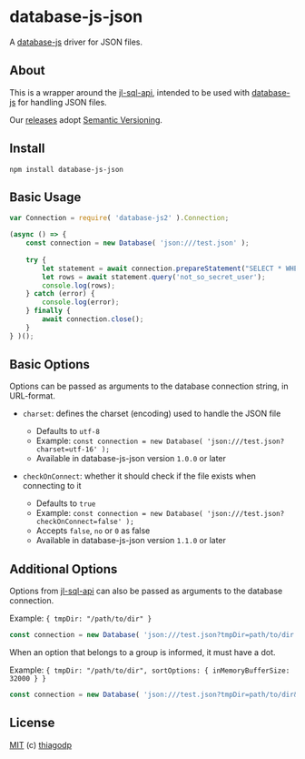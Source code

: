 # database-js-json

A [database-js](https://github.com/mlaanderson/database-js) driver for JSON files.

## About

This is a wrapper around the [jl-sql-api](https://github.com/avz/node-jl-sql-api), intended to be used with [database-js](https://github.com/mlaanderson/database-js) for handling JSON files.

Our [releases](https://github.com/thiagodp/database-js-json/releases) adopt [Semantic Versioning](https://semver.org/).

## Install

```shell
npm install database-js-json
```

## Basic Usage

```javascript
var Connection = require( 'database-js2' ).Connection;

(async () => {
    const connection = new Database( 'json:///test.json' );
    
    try {
        let statement = await connection.prepareStatement("SELECT * WHERE user_name = ?");
        let rows = await statement.query('not_so_secret_user');
        console.log(rows);
    } catch (error) {
        console.log(error);
    } finally {
        await connection.close();
    }
} )();
```

## Basic Options

Options can be passed as arguments to the database connection string, in URL-format.

- `charset`: defines the charset (encoding) used to handle the JSON file
  - Defaults to `utf-8`
  - Example: `const connection = new Database( 'json:///test.json?charset=utf-16' );`
  - Available in database-js-json version `1.0.0` or later

- `checkOnConnect`: whether it should check if the file exists when connecting to it
  - Defaults to `true`
  - Example: `const connection = new Database( 'json:///test.json?checkOnConnect=false' );`
  - Accepts `false`, `no` or `0` as false
  - Available in database-js-json version `1.1.0` or later  


## Additional Options

Options from [jl-sql-api](https://github.com/avz/node-jl-sql-api) can also be passed as arguments to the database connection.

Example: `{ tmpDir: "/path/to/dir" }`
```javascript
const connection = new Database( 'json:///test.json?tmpDir=path/to/dir' );
```

When an option that belongs to a group is informed, it must have a dot.

Example: `{ tmpDir: "/path/to/dir", sortOptions: { inMemoryBufferSize: 32000 } }`
```javascript
const connection = new Database( 'json:///test.json?tmpDir=path/to/dir&sortOptions.inMemoryBufferSize=32000' );
```

## License

[MIT](https://github.com/thiagodp/database-js-json/blob/master/LICENSE) (c) [thiagodp](https://github.com/thiagodp)
